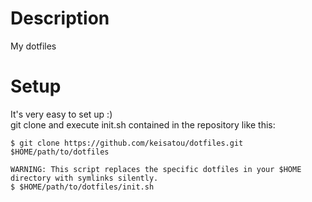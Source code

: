 # Description
My dotfiles

# Setup
It's very easy to set up :)  
git clone and execute init.sh contained in the repository like this:

```
$ git clone https://github.com/keisatou/dotfiles.git $HOME/path/to/dotfiles

WARNING: This script replaces the specific dotfiles in your $HOME directory with symlinks silently.
$ $HOME/path/to/dotfiles/init.sh
```
